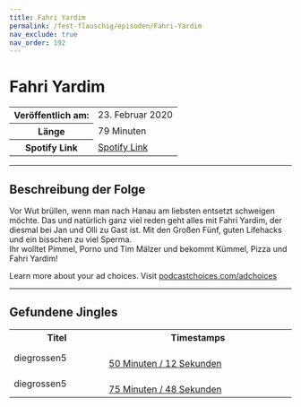 ```yaml
---
title: Fahri Yardim
permalink: /fest-flauschig/episoden/Fahri-Yardim
nav_exclude: true
nav_order: 192
---
```


# Fahri Yardim
<table class="resp-table dcf-table dcf-table-responsive dcf-table-bordered dcf-table-striped dcf-w-100%">
                    <tbody>
                        <tr>
                            <th scope="row">Veröffentlich am:</th>
                            <td data-label="Veröffentlich am:">23. Februar 2020</td>
                        </tr>
                        <tr>
                            <th scope="row">Länge </th>
                            <td data-label="Länge ">79 Minuten</td>
                        </tr><tr>
                                <th scope="row">Spotify Link</th>
                                <td data-label="Spotify Link"><a href="https://open.spotify.com/episode/1V2oqbTiUJSszPvl27pTMA">Spotify Link</a></td>
                            </tr></tbody>
                </table>

***

## Beschreibung der Folge

<div>
Vor Wut brüllen, wenn man nach Hanau am liebsten entsetzt schweigen möchte. Das und natürlich ganz viel reden geht alles mit Fahri Yardim, der diesmal bei Jan und Olli zu Gast ist. Mit den Großen Fünf, guten Lifehacks und ein bisschen zu viel Sperma. <br> 			Ihr wolltet Pimmel, Porno und Tim Mälzer und bekommt Kümmel, Pizza und Fahri Yardim!<p> </p><p>Learn more about your ad choices. Visit <a href="https://podcastchoices.com/adchoices">podcastchoices.com/adchoices</a></p>  
</div>

***

## Gefundene Jingles

<table style="display: table;">
                                    <tr>
                                        <th class="tableColumnTitle">Titel</th>
                                        <th class="tableColumnTimestamps">Timestamps</th>
                                    </tr>
                                    <tr>
                                <td markdown="span"  class="tableColumnTitle">diegrossen5</td>
                                <td markdown="span" class="tableColumnTimestamps">
                                <br>
                                <a href="https://open.spotify.com/episode/1V2oqbTiUJSszPvl27pTMA?t=3012">
                                50 Minuten / 12 Sekunden</a>
                                </td></tr><tr>
                                <td markdown="span"  class="tableColumnTitle">diegrossen5</td>
                                <td markdown="span" class="tableColumnTimestamps">
                                <br>
                                <a href="https://open.spotify.com/episode/1V2oqbTiUJSszPvl27pTMA?t=4548">
                                75 Minuten / 48 Sekunden</a>
                                </td></tr></table>